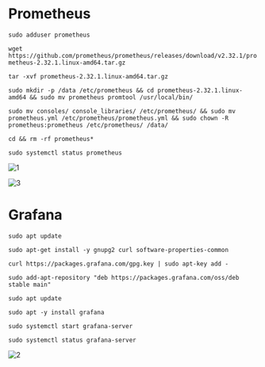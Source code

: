 # Prometheus
`sudo adduser prometheus`

`wget https://github.com/prometheus/prometheus/releases/download/v2.32.1/prometheus-2.32.1.linux-amd64.tar.gz`

`tar -xvf prometheus-2.32.1.linux-amd64.tar.gz`

`sudo mkdir -p /data /etc/prometheus && cd prometheus-2.32.1.linux-amd64 && sudo mv prometheus promtool /usr/local/bin/`

`sudo mv consoles/ console_libraries/ /etc/prometheus/ && sudo mv prometheus.yml /etc/prometheus/prometheus.yml && sudo chown -R prometheus:prometheus /etc/prometheus/ /data/`

`cd && rm -rf prometheus*`

`sudo systemctl status prometheus`

![1](https://user-images.githubusercontent.com/61537053/175573330-85a4c324-4aaf-4476-b0ca-43149e925f24.png)

![3](https://user-images.githubusercontent.com/61537053/175817632-e4b3fca2-9bcb-4e0b-8b31-12bb8b9eca8d.png)


# Grafana
`sudo apt update`

`sudo apt-get install -y gnupg2 curl software-properties-common`

`curl https://packages.grafana.com/gpg.key | sudo apt-key add -`

`sudo add-apt-repository "deb https://packages.grafana.com/oss/deb stable main"`

`sudo apt update`

`sudo apt -y install grafana`

`sudo systemctl start grafana-server`

`sudo systemctl status grafana-server`

![2](https://user-images.githubusercontent.com/61537053/175573337-cd099086-7317-4368-87a1-aba4b6c7acd1.png)
